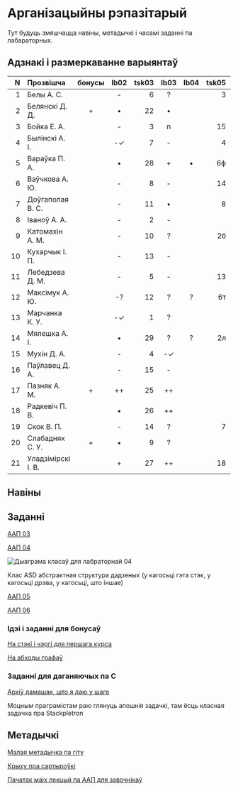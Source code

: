 # Арганізацыйны рэпазітарый

Тут будуць змяшчацца навіны, метадычкі і часамі заданні па лабараторных.

## Адзнакі і размеркаванне варыянтаў


|N  |Прозвішча         |бонусы|lb02|tsk03|lb03|lb04 |tsk05|lb05|lb06|lb07|lbV1|lbV2|lbV3|
|--:|:-----------------|:----:|:--:|----:|:--:|:---:|----:|:--:|:--:|:--:|:--:|:--:|:--:|
|  1|Белы А. С.        |      |-   | 6   |?   |     |3    |    |    |•   |    |    |    |
|  2|Белянскі Д. Д.    |+     |•   |22   |•   |     |     |    |    |•   |    |    |    |
|  3|Бойка Е. А.       |      |-   | 3   |п   |     |15   |•   |    |•   |    |    |    |
|  4|Былінскі А. І.    |      |-✓  | 7   |-   |     |4    |•   |    |•   |•   |    |    |
|  5|Вараўка П. А.     |      |•   |28   |+   |•    |6ф   |?   |?   |•   |•   |•   |    |
|  6|Ваўчкова А. Ю.    |      |-   | 8   |-   |     |14   |?   |    |•   |    |    |    |
|  7|Доўгаполая В. С.  |      |-   |11   |•   |     |8    |    |    |•   |    |    |    |
|  8|Іваноў А. А.      |      |-   | 2   |-   |     |     |    |    |•   |    |    |    |
|  9|Катомахін А. М.   |      |-   |10   |?   |     |2б   |?   |    |?   |    |    |    |
| 10|Кухарчык І. П.    |      |-   |13   |-   |     |     |    |    |•   |    |    |    |
| 11|Лебедзева Д. М.   |      |-   | 5   |-   |     |13   |    |    |•   |    |    |    |
| 12|Максімук А. Ю.    |      |-?  |12   |?   |?    |6т   |    |    |•   |    |    |    |
| 13|Марчанка К. У.    |      |-✓  | 1   |?   |     |     |-   |    |?   |    |    |    |
| 14|Мялешка А. І.     |      |•   |29   |?   |?    |2л   |•   |    |•   |•   |•   |    |
| 15|Мухін Д. А.       |      |-   | 4   |-✓  |     |     |    |    |?   |    |    |    |
| 16|Паўлавец Д. А.    |      |-   |15   |-   |     |     |    |    |•   |    |    |    |
| 17|Пазняк А. М.      |+     |++  |25   |++  |     |     |+   |    |•   |•   |•   |    |
| 18|Радкевіч П. В.    |      |•   |26   |++  |     |     |+   |    |•   |•   |•   |•   |
| 19|Скок В. П.        |      |-   |14   |?   |     |7    |    |    |•   |    |    |    |
| 20|Слабадняк С. У.   |+     |•   | 9   |?   |     |     |+   |•   |•   |•   |•   |•   |
| 21|Уладзімірскі І. В.|      |+   |27   |++  |     |18   |    |    |•   |•   |•   |    |


## Навіны

## Заданні

[ААП 03](https://github.com/BSU2013gr04Lego/Workflow/releases/download/task03/OOPlb03.pdf)

[ААП 04](https://github.com/BSU2013gr04Lego/Workflow/releases/download/OOP04/OOPlb04.pdf)

![Дыаграма класаў для лабраторнай 04](https://raw.githubusercontent.com/BSU2013gr04Lego/Workflow/master/pimplNVI.png)

Клас ASD абстрактная структура дадзеных (у кагосьці гэта стэк, у кагосьці дрэва, у кагосьці, што іншае)

[ААП 05](https://github.com/BSU2013gr04Lego/Workflow/releases/download/polimorphism/Polimorfizm.pdf)

[ААП 06](https://github.com/BSU2013gr04Lego/Workflow/releases/download/templates/OOPlb06.pdf)

### Ідэі і заданні для бонусаў

[На стэкі і чэргі для першага курса](https://github.com/BSU2013gr04Lego/Workflow/releases/download/%D0%B1%D0%BE%D0%BD%D1%83%D1%81%D1%8B/StekiCxerhi.pdf)

[На абходы графаў](https://github.com/BSU2013gr04Lego/Workflow/releases/download/%D0%B1%D0%BE%D0%BD%D1%83%D1%81%D1%8B/Obvhody1grup.pdf)

### Заданні для даганяючых па С

[Архіў дамашак, што я даю у шаге](https://github.com/BSU2013gr04Lego/Workflow/releases/download/forNewbie/dzArchive.7z)

Моцным праграмістам раю глянуць апошнія задачкі, там ёсць класная задачка пра Stackpletron

## Метадычкі
[Малая метадычка па гіту](https://github.com/BSU2013gr4Lego/Example/releases/download/gitPdf/AboutGit.pdf)

[Крыху пра сартыроўкі](https://github.com/BSU2013gr04Lego/Workflow/releases/download/%D0%B1%D0%BE%D0%BD%D1%83%D1%81%D1%8B/KSR_SortMasEd1.pdf)

[Пачатак маіх лекцый па ААП для завочнікаў](https://github.com/BSU2013gr04Lego/Workflow/releases/download/forNewbie/LekciiAAP1.pdf)
